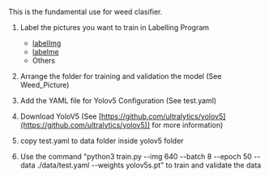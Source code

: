 This is the fundamental use for weed clasifier.

1. Label the pictures you want to train in Labelling Program
      - [labelImg](https://github.com/HumanSignal/labelImg)
      - [labelme](https://github.com/labelmeai/labelme)
      - Others
  
2. Arrange the folder for training and validation the model (See Weed_Picture)
3. Add the YAML file for Yolov5 Configuration (See test.yaml)
4. Download YoloV5 (See [https://github.com/ultralytics/yolov5](https://github.com/ultralytics/yolov5)) for more information)
5. copy test.yaml to data folder inside yolov5 folder
6. Use the command "python3 train.py --img 640 --batch 8 --epoch 50 --data ./data/test.yaml --weights yolov5s.pt" to train and validate the data
